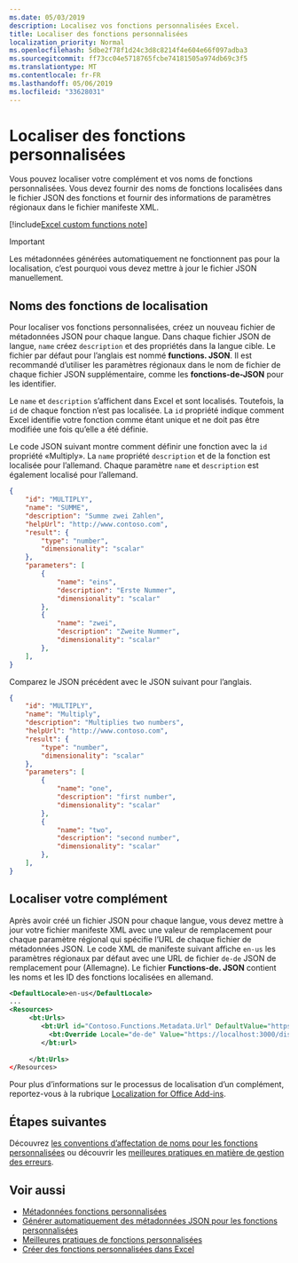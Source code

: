```yaml
---
ms.date: 05/03/2019
description: Localisez vos fonctions personnalisées Excel.
title: Localiser des fonctions personnalisées
localization_priority: Normal
ms.openlocfilehash: 5dbe2f78f1d24c3d8c8214f4e604e66f097adba3
ms.sourcegitcommit: ff73cc04e5718765fcbe74181505a974db69c3f5
ms.translationtype: MT
ms.contentlocale: fr-FR
ms.lasthandoff: 05/06/2019
ms.locfileid: "33628031"
---
```

# <a name="localize-custom-functions"></a>Localiser des fonctions personnalisées

Vous pouvez localiser votre complément et vos noms de fonctions personnalisées. Vous devez fournir des noms de fonctions localisées dans le fichier JSON des fonctions et fournir des informations de paramètres régionaux dans le fichier manifeste XML.

[!include[Excel custom functions note](../includes/excel-custom-functions-note.md)]

>[!IMPORTANT]
> Les métadonnées générées automatiquement ne fonctionnent pas pour la localisation, c’est pourquoi vous devez mettre à jour le fichier JSON manuellement.

## <a name="localize-function-names"></a>Noms des fonctions de localisation

Pour localiser vos fonctions personnalisées, créez un nouveau fichier de métadonnées JSON pour chaque langue. Dans chaque fichier JSON de langue, `name` créez `description` et des propriétés dans la langue cible. Le fichier par défaut pour l’anglais est nommé **functions. JSON**. Il est recommandé d’utiliser les paramètres régionaux dans le nom de fichier de chaque fichier JSON supplémentaire, comme les **fonctions-de-JSON** pour les identifier.

Le `name` et `description` s’affichent dans Excel et sont localisés. Toutefois, la `id` de chaque fonction n’est pas localisée. La `id` propriété indique comment Excel identifie votre fonction comme étant unique et ne doit pas être modifiée une fois qu’elle a été définie.

Le code JSON suivant montre comment définir une fonction avec la `id` propriété «Multiply». La `name` propriété `description` et de la fonction est localisée pour l’allemand. Chaque paramètre `name` et `description` est également localisé pour l’allemand.

```JSON
{
    "id": "MULTIPLY",
    "name": "SUMME",
    "description": "Summe zwei Zahlen",
    "helpUrl": "http://www.contoso.com",
    "result": {
        "type": "number",
        "dimensionality": "scalar"
    },
    "parameters": [
        {
            "name": "eins",
            "description": "Erste Nummer",
            "dimensionality": "scalar"
        },
        {
            "name": "zwei",
            "description": "Zweite Nummer",
            "dimensionality": "scalar"
        },
    ],
}
```

Comparez le JSON précédent avec le JSON suivant pour l’anglais.

```JSON
{
    "id": "MULTIPLY",
    "name": "Multiply",
    "description": "Multiplies two numbers",
    "helpUrl": "http://www.contoso.com",
    "result": {
        "type": "number",
        "dimensionality": "scalar"
    },
    "parameters": [
        {
            "name": "one",
            "description": "first number",
            "dimensionality": "scalar"
        },
        {
            "name": "two",
            "description": "second number",
            "dimensionality": "scalar"
        },
    ],
}
```

## <a name="localize-your-add-in"></a>Localiser votre complément

Après avoir créé un fichier JSON pour chaque langue, vous devez mettre à jour votre fichier manifeste XML avec une valeur de remplacement pour chaque paramètre régional qui spécifie l’URL de chaque fichier de métadonnées JSON. Le code XML de manifeste suivant affiche `en-us` les paramètres régionaux par défaut avec une URL de fichier `de-de` JSON de remplacement pour (Allemagne). Le fichier **Functions-de. JSON** contient les noms et les ID des fonctions localisées en allemand.

```XML
<DefaultLocale>en-us</DefaultLocale>
...
<Resources>
     <bt:Urls>
        <bt:Url id="Contoso.Functions.Metadata.Url" DefaultValue="https://localhost:3000/dist/functions.json"/>
          <bt:Override Locale="de-de" Value="https://localhost:3000/dist/functions-de.json" />
        </bt:url>
        
     </bt:Urls>
</Resources>
```

Pour plus d’informations sur le processus de localisation d’un complément, reportez-vous à la rubrique [Localization for Office Add-ins](../develop/localization.md#control-localization-from-the-manifest).

## <a name="next-steps"></a>Étapes suivantes
Découvrez [les conventions d’affectation de noms pour les fonctions personnalisées](custom-functions-naming.md) ou découvrir les [meilleures pratiques en matière de gestion des erreurs](custom-functions-errors.md).

## <a name="see-also"></a>Voir aussi

* [Métadonnées fonctions personnalisées](custom-functions-json.md)
* [Générer automatiquement des métadonnées JSON pour les fonctions personnalisées](custom-functions-json-autogeneration.md)
* [Meilleures pratiques de fonctions personnalisées](custom-functions-best-practices.md)
* [Créer des fonctions personnalisées dans Excel](custom-functions-overview.md)
